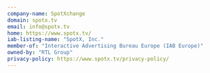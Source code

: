 ```yaml
---
company-name: SpotXchange
domain: spotx.tv
email: info@spotx.tv
home: https://www.spotx.tv/
iab-listing-name: "SpotX, Inc."
member-of: "Interactive Advertising Bureau Europe (IAB Europe)"
owned-by: "RTL Group"
privacy-policy: https://www.spotx.tv/privacy-policy/
---
```




